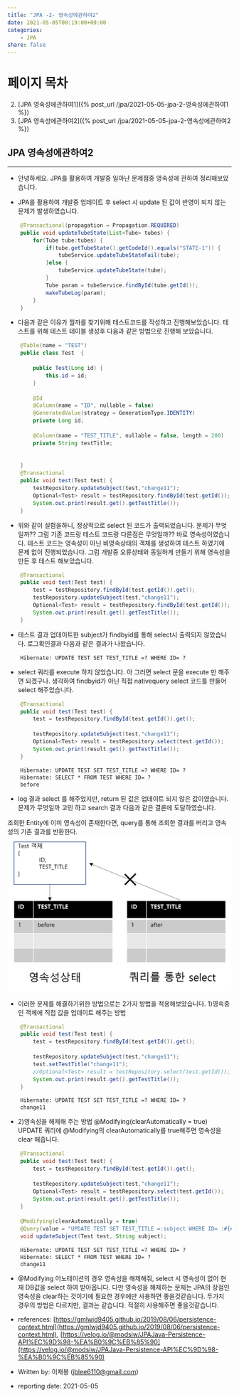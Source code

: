 ```yaml
---
title: "JPA -2- 영속성에관하여2"
date: 2021-05-05T00:19:00+09:00
categories: 
    - JPA
share: false
---
```


# 페이지 목차
2. [JPA 영속성에관하여1]({% post_url /jpa/2021-05-05-jpa-2-영속성에관하여1 %})
2. [JPA 영속성에관하여2]({% post_url /jpa/2021-05-05-jpa-2-영속성에관하여2 %})

## JPA 영속성에관하여2

---
- 안녕하세요. JPA를 활용하여 개발중 일아난 문제점중 영속성에 관하여 정리해보았습니다.

- JPA를 활용하여 개발중 업데이트 후 select 시 update 된 값이 반영이 되지 않는 문제가 발생하였습니다.
```java
	@Transactional(propagation = Propagation.REQUIRED)
	public void updateTubeState(List<Tube> tubes) {
		for(Tube tube:tubes) {
			if(tube.getTubeState().getCodeId().equals("STATE-1")) {
				tubeService.updateTubeStateFail(tube);
			}else {
				tubeService.updateTubeState(tube);
			}
			Tube param = tubeService.findById(tube.getId());
			makeTubeLog(param);
		}
	}
```
- 다음과 같은 이유가 뭘까를 찾기위해 테스트코드를 작성하고 진행해보았습니다. 테스트를 위해 테스트 테이블 생성후 다음과 같은 방법으로 진행해 보았습니다.

```java
    @Table(name = "TEST")
    public class Test  {

        public Test(Long id) {
            this.id = id;
        }

        @Id
        @Column(name = "ID", nullable = false)
        @GeneratedValue(strategy = GenerationType.IDENTITY)
        private Long id;

        @Column(name = "TEST_TITLE", nullable = false, length = 200)
        private String testTitle;


    }
	@Transactional
	public void test(Test test) {
		testRepository.updateSubject(test,"change11");
		Optional<Test> result = testRepository.findById(test.getId());
		System.out.print(result.get().getTestTitle());
	}

```


- 위와 같이 실험을하니, 정상적으로 select 된 코드가 출력되었습니다. 문제가 무엇일까?? 그럼 기존 코드랑 테스트 코드랑 다른점은 무엇일까?? 바로 영속성이였습니다. 테스트 코드는 영속성이 아닌 비영속상태의 객체를 생성하여 테스트 하였기에 문제 없이 진행되었습니다. 그럼 개발중 오류상태와 동일하게 만들기 위해 영속성을 만든 후 테스트 해보았습니다.
```java
	@Transactional
	public void test(Test test) {
		test = testRepository.findById(test.getId()).get();
		testRepository.updateSubject(test,"change11");
		Optional<Test> result = testRepository.findById(test.getId());
		System.out.print(result.get().getTestTitle());
	}

```

- 테스트 결과 업데이트한 subject가 findbyid를 통해 select시 출력되지 않았습니다.
로그확인결과 다음과 같은 결과가 나왔습니다.
```log
    Hibernate: UPDATE TEST SET TEST_TITLE =? WHERE ID= ?
```
- select 쿼리를 execute 하지 않았습니다. 아 그러면 select 문을 execute 만 해주면 되겠구나. 생각하여 findbyid가 아닌 직접 nativequery select 코드를 만들어 select 해주었습니다.
```java
	@Transactional
	public void test(Test test) {
		test = testRepository.findById(test.getId()).get();
		
		testRepository.updateSubject(test,"change11");
		Optional<Test> result = testRepository.select(test.getId());
		System.out.print(result.get().getTestTitle());
	}

```
```log
    Hibernate: UPDATE TEST SET TEST_TITLE =? WHERE ID= ?
    Hibernate: SELECT * FROM TEST WHERE ID= ?
    before
```
- log 결과 select 를 해주었지만, return 된 값은 업데이트 되지 않은 값이였습니다.
 문제가 무엇일까 고민 하고 search 결과 다음과 같은 결론에 도달하였습니다.

 조회한 Entity에 이미 영속성이 존재한다면, query를 통해 조회한 결과를 버리고 영속성의 기존 결과를 반환한다.
 ![1-1](/images/jpa/2021-05-05-jpa-2-영속성에관하여2.PNG)

- 이러한 문제를 해결하기위한 방법으로는 2가지 방법을 적용해보았습니다. 
1)영속중인 객체에 직접 값을 업데이트 해주는 방법

```java
	@Transactional
	public void test(Test test) {
		test = testRepository.findById(test.getId()).get();
		
		testRepository.updateSubject(test,"change11");
		test.setTestTitle("change11");
		//Optional<Test> result = testRepository.select(test.getId());
		System.out.print(result.get().getTestTitle());
	}

```
```log
    Hibernate: UPDATE TEST SET TEST_TITLE =? WHERE ID= ?
    change11
```

- 2)영속성을 해제해 주는 방법
@Modifying(clearAutomatically = true) 
UPDATE 쿼리에  @Modifying의 clearAutomatically를 true해주면 영속성을 clear 해줍니다.

```java
    @Transactional
	public void test(Test test) {
		test = testRepository.findById(test.getId()).get();
		
		testRepository.updateSubject(test,"change11");
		Optional<Test> result = testRepository.select(test.getId());
		System.out.print(result.get().getTestTitle());
	}

    @Modifying(clearAutomatically = true)
	@Query(value = "UPDATE TEST SET TEST_TITLE =:subject WHERE ID= :#{#test.id}", nativeQuery = true)
	void updateSubject(Test test, String subject);

```
```log
    Hibernate: UPDATE TEST SET TEST_TITLE =? WHERE ID= ?
    Hibernate: SELECT * FROM TEST WHERE ID= ?
    change11
```

- @Modifying 어노테이션의 경우 영속성을 해제해줘, select 시 영속성이 없어 현재 DB값을 select 하여 받아옵니다.
다만 영속성을 해제하는 문제는 JPA의 장점인 영속성을 clear하는 것이기에 필요한 경우에만 사용하면 좋을것같습니다.
두가지 경우의 방법은 다르지만, 결과는 같습니다. 적절히 사용해주면 좋을것같습니다.


- references: [https://gmlwjd9405.github.io/2019/08/06/persistence-context.html](https://gmlwjd9405.github.io/2019/08/06/persistence-context.html), [https://velog.io/@modsiw/JPAJava-Persistence-API%EC%9D%98-%EA%B0%9C%EB%85%90](https://velog.io/@modsiw/JPAJava-Persistence-API%EC%9D%98-%EA%B0%9C%EB%85%90)
- Written by: 이재봉 (jblee6110@gmail.com)
- reporting date: 2021-05-05